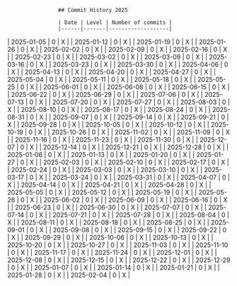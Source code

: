 
                    ## Commit History 2025

                    | Date | Level | Number of commits |
                    |------|-------|-------------------|
                
| 2025-01-05 | 0 | X |
| 2025-01-12 | 0 | X |
| 2025-01-19 | 0 | X |
| 2025-01-26 | 0 | X |
| 2025-02-02 | 0 | X |
| 2025-02-09 | 0 | X |
| 2025-02-16 | 0 | X |
| 2025-02-23 | 0 | X |
| 2025-03-02 | 0 | X |
| 2025-03-09 | 0 | X |
| 2025-03-16 | 0 | X |
| 2025-03-23 | 0 | X |
| 2025-03-30 | 0 | X |
| 2025-04-06 | 0 | X |
| 2025-04-13 | 0 | X |
| 2025-04-20 | 0 | X |
| 2025-04-27 | 0 | X |
| 2025-05-04 | 0 | X |
| 2025-05-11 | 0 | X |
| 2025-05-18 | 0 | X |
| 2025-05-25 | 0 | X |
| 2025-06-01 | 0 | X |
| 2025-06-08 | 0 | X |
| 2025-06-15 | 0 | X |
| 2025-06-22 | 0 | X |
| 2025-06-29 | 0 | X |
| 2025-07-06 | 0 | X |
| 2025-07-13 | 0 | X |
| 2025-07-20 | 0 | X |
| 2025-07-27 | 0 | X |
| 2025-08-03 | 0 | X |
| 2025-08-10 | 0 | X |
| 2025-08-17 | 0 | X |
| 2025-08-24 | 0 | X |
| 2025-08-31 | 0 | X |
| 2025-09-07 | 0 | X |
| 2025-09-14 | 0 | X |
| 2025-09-21 | 0 | X |
| 2025-09-28 | 0 | X |
| 2025-10-05 | 0 | X |
| 2025-10-12 | 0 | X |
| 2025-10-19 | 0 | X |
| 2025-10-26 | 0 | X |
| 2025-11-02 | 0 | X |
| 2025-11-09 | 0 | X |
| 2025-11-16 | 0 | X |
| 2025-11-23 | 0 | X |
| 2025-11-30 | 0 | X |
| 2025-12-07 | 0 | X |
| 2025-12-14 | 0 | X |
| 2025-12-21 | 0 | X |
| 2025-12-28 | 0 | X |
| 2025-01-06 | 0 | X |
| 2025-01-13 | 0 | X |
| 2025-01-20 | 0 | X |
| 2025-01-27 | 0 | X |
| 2025-02-03 | 0 | X |
| 2025-02-10 | 0 | X |
| 2025-02-17 | 0 | X |
| 2025-02-24 | 0 | X |
| 2025-03-03 | 0 | X |
| 2025-03-10 | 0 | X |
| 2025-03-17 | 0 | X |
| 2025-03-24 | 0 | X |
| 2025-03-31 | 0 | X |
| 2025-04-07 | 0 | X |
| 2025-04-14 | 0 | X |
| 2025-04-21 | 0 | X |
| 2025-04-28 | 0 | X |
| 2025-05-05 | 0 | X |
| 2025-05-12 | 0 | X |
| 2025-05-19 | 0 | X |
| 2025-05-26 | 0 | X |
| 2025-06-02 | 0 | X |
| 2025-06-09 | 0 | X |
| 2025-06-16 | 0 | X |
| 2025-06-23 | 0 | X |
| 2025-06-30 | 0 | X |
| 2025-07-07 | 0 | X |
| 2025-07-14 | 0 | X |
| 2025-07-21 | 0 | X |
| 2025-07-28 | 0 | X |
| 2025-08-04 | 0 | X |
| 2025-08-11 | 0 | X |
| 2025-08-18 | 0 | X |
| 2025-08-25 | 0 | X |
| 2025-09-01 | 0 | X |
| 2025-09-08 | 0 | X |
| 2025-09-15 | 0 | X |
| 2025-09-22 | 0 | X |
| 2025-09-29 | 0 | X |
| 2025-10-06 | 0 | X |
| 2025-10-13 | 0 | X |
| 2025-10-20 | 0 | X |
| 2025-10-27 | 0 | X |
| 2025-11-03 | 0 | X |
| 2025-11-10 | 0 | X |
| 2025-11-17 | 0 | X |
| 2025-11-24 | 0 | X |
| 2025-12-01 | 0 | X |
| 2025-12-08 | 0 | X |
| 2025-12-15 | 0 | X |
| 2025-12-22 | 0 | X |
| 2025-12-29 | 0 | X |
| 2025-01-07 | 0 | X |
| 2025-01-14 | 0 | X |
| 2025-01-21 | 0 | X |
| 2025-01-28 | 0 | X |
| 2025-02-04 | 0 | X |